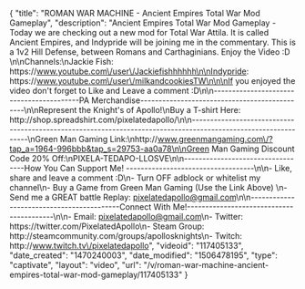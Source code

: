 {
    "title": "ROMAN WAR MACHINE - Ancient Empires Total War Mod Gameplay",
    "description": "Ancient Empires Total War Mod Gameplay - Today we are checking out a new mod for Total War Attila.  It is called Ancient Empires, and Indypride will be joining me in the commentary.  This is a 1v2 Hill Defense, between Romans and Carthaginians.  Enjoy the Video :D \n\nChannels:\nJackie Fish: https:\/\/www.youtube.com\/user\/Jackiefishhhhhh\n\nIndypride: https:\/\/www.youtube.com\/user\/milkandcookiesTW\n\n\nIf you enjoyed the video don't forget to Like and Leave a comment :D\n\n-----------------------------------------PA Merchandise----------------------------------------------\n\nRepresent the Knight's of Apollo!\nBuy a T-shirt Here: http:\/\/shop.spreadshirt.com\/pixelatedapollo\/\n\n---------------------------------------------------------------------------------------------------------------\nGreen Man Gaming Link:\nhttp:\/\/www.greenmangaming.com\/?tap_a=1964-996bbb&tap_s=29753-aa0a78\n\nGreen Man Gaming Discount Code 20% Off:\nPIXELA-TEDAPO-LLOSVE\n\n----------------------------------How You Can Support Me! -----------------------------------\n\n- Like, share and leave a comment :D\n- Turn OFF adblock or whitelist my channel\n- Buy a Game from Green Man Gaming (Use the Link Above) \n- Send me a GREAT battle Replay: pixelatedapollo@gmail.com\n\n------------------------------------------Connect With Me!-----------------------------------------\n\n- Email: pixelatedapollo@gmail.com\n- Twitter: https:\/\/twitter.com\/PixelatedApollo\n- Steam Group:  http:\/\/steamcommunity.com\/groups\/apollosknights\n- Twitch: http:\/\/www.twitch.tv\/pixelatedapollo",
    "videoid": "117405133",
    "date_created": "1470240003",
    "date_modified": "1506478195",
    "type": "captivate",
    "layout": "video",
    "url": "\/v\/roman-war-machine-ancient-empires-total-war-mod-gameplay\/117405133"
}